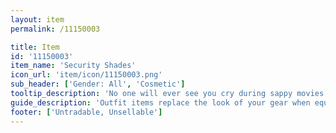 ```yaml
---
layout: item
permalink: /11150003

title: Item
id: '11150003'
item_name: 'Security Shades'
icon_url: 'item/icon/11150003.png'
sub_header: ['Gender: All', 'Cosmetic']
tooltip_description: 'No one will ever see you cry during sappy movies with these on!'
guide_description: 'Outfit items replace the look of your gear when equipped.'
footer: ['Untradable, Unsellable']
---
```


